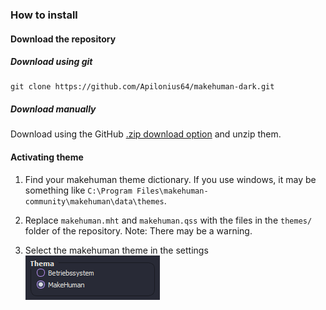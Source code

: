 ### How to install
#### Download the repository
##### Download using git
```
git clone https://github.com/Apilonius64/makehuman-dark.git
```

##### Download manually
Download using the GitHub [.zip download option](https://github.com/Apilonius64/makehuman-dark/archive/refs/heads/main.zip) and unzip them.

#### Activating theme
1. Find your makehuman theme dictionary. If you use windows, it may be something like `C:\Program Files\makehuman-community\makehuman\data\themes`.

2.  Replace `makehuman.mht` and `makehuman.qss` with the files in the `themes/` folder of the repository. Note: There may be a warning.

3.  Select the makehuman theme in the settings<br>
![#screenshot1.png](https://github.com/Apilonius64/makehuman-dark/blob/main/screenshots/screenshot1.png?raw=true)
